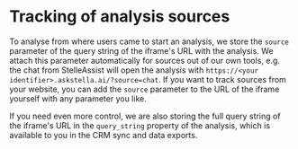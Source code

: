 # Tracking of analysis sources

To analyse from where users came to start an analysis, we store the `source` parameter of the query string of the iframe's URL with the analysis. We attach this parameter automatically for sources out of our own tools, e.g. the chat from StelleAssist will open the analysis with `https://<your identifier>.askstella.ai/?source=chat`. If you want to track sources from your website, you can add the `source` parameter to the URL of the iframe yourself with any parameter you like.

If you need even more control, we are also storing the full query string of the iframe's URL in the `query_string` property of the analysis, which is available to you in the CRM sync and data exports.
